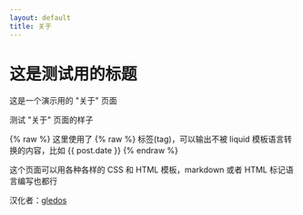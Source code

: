 ```yaml
---
layout: default
title: 关于
---
```


# 这是测试用的标题

这是一个演示用的 "关于" 页面

测试 "关于" 页面的样子

{% raw %}
这里使用了 {% raw %} 标签(tag)，可以输出不被 liquid 模板语言转换的内容，比如 {{ post.date }}
{% endraw %}

这个页面可以用各种各样的 CSS 和 HTML 模板，markdown 或者 HTML 标记语言编写也都行

汉化者：[gledos](https://github.com/gledos/jekyll-minimal-theme-zh-cmn-hans/)
